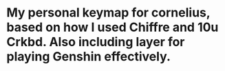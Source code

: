 # My personal keymap for cornelius, based on how I used Chiffre and 10u Crkbd. Also including layer for playing Genshin effectively. 
